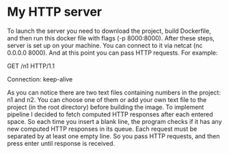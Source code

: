 <h1>My HTTP server</h1>
<p>To launch the server you need to download the project, build Dockerfile, and 
then run this docker file with flags (-p 8000:8000). After these 
steps, server is set up on your machine. You can connect to it via netcat 
(nc 0.0.0.0 8000). And at this point you can pass HTTP requests. 
For example: </p>
<p>GET /n1 HTTP/1.1</p>
<p>Connection: keep-alive</p>
<p>As you can notice there are two text files containing numbers in the project:
n1 and n2. You can choose one of them or add your own text file to the 
project (in the root directory) before building the image. To implement pipeline 
I decided to fetch computed HTTP responses after each entered space.
So each time you insert a blank line, the program checks if it has 
any new computed HTTP responses in its queue. Each request must be 
separated by at least one empty line. So you pass HTTP requests, and then 
press enter until response is received.</p>